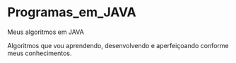 # Programas_em_JAVA
Meus algoritmos em JAVA

Algoritmos que vou aprendendo, desenvolvendo e aperfeiçoando conforme meus conhecimentos.
